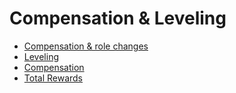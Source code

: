 # Compensation & Leveling

- [Compensation & role changes](compensation-role-changes.md)
- [Leveling](../../../../../benefits-pay-perks/pay-expenses/compensation/leveling-guide.md)
- [Compensation](../../../../../benefits-pay-perks/pay-expenses/compensation/index.md)
- [Total Rewards](../../../../../benefits-pay-perks/pay-expenses/compensation/total-rewards.md)
